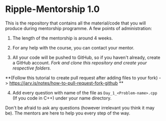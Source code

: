 # Ripple-Mentorship 1.0

This is the repository that contains all the material/code that you will produce during mentorship programme. A few points of administration:

1. The length of the mentorship is around 4 weeks.

2. For any help with the course, you can contact your mentor. 

3. All your code will be pushed to GitHub, so if you haven't already, create a GitHub account. *Fork and clone this repository and create your respective folders.*

**(Follow this tutorial to create pull request after adding files to your fork) -> https://jarv.is/notes/how-to-pull-request-fork-github **

4. Add every question with name of the file as `Day_1_<Problem-name>.cpp` (If you code in C++) under your name directory.

Don't be afraid to ask any questions (however irrelevant you think it may be). The mentors are here to help you every step of the way.
